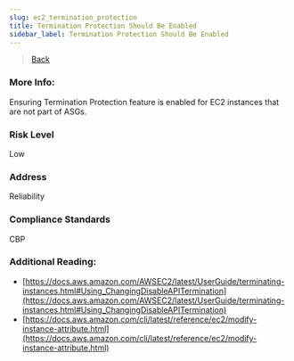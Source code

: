 ```yaml
---
slug: ec2_termination_protection
title: Termination Protection Should Be Enabled
sidebar_label: Termination Protection Should Be Enabled
---
```

> [Back](../../ec2monitoring)

### More Info:
Ensuring Termination Protection feature is enabled for EC2 instances that are not part of ASGs.

### Risk Level
Low

### Address
Reliability

### Compliance Standards
CBP

### Additional Reading:
- [https://docs.aws.amazon.com/AWSEC2/latest/UserGuide/terminating-instances.html#Using_ChangingDisableAPITermination](https://docs.aws.amazon.com/AWSEC2/latest/UserGuide/terminating-instances.html#Using_ChangingDisableAPITermination) 
- [https://docs.aws.amazon.com/cli/latest/reference/ec2/modify-instance-attribute.html](https://docs.aws.amazon.com/cli/latest/reference/ec2/modify-instance-attribute.html) 
